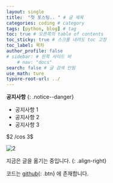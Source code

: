 ```yaml
---
layout: single
title:  "첫 포스팅.. " # 글 제목
categories: coding # category
tags: [python, blog] # tag
toc: true # 오른쪽의 table of contents
toc_sticky: true # 스크롤 내려도 toc 고정
toc_label: 목차
author_profile: false
# sidebar: # 왼쪽 사이드 바
    # nav: "docs"
search: false # 글 검색 안됨
use_math: ture
typore-root-url: ../
---
```


**공지사항**
{: .notice--danger}


<div class="notice">
<ul>
    <li>공지사항 1</li>
    <li>공지사항 2</li>
    <li>공지사항 3</li>
</ul>
</div>
$2 /cos 3$





![2](../images/${category[0]}/2024-02-14-first/3.jpeg)





지금은 글을 옮기는 중입니다. 
{: .align-right}

코드는 [github](https://github.com/YJH-jm){: .btn} 에 존재합니다. 